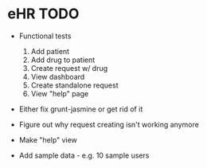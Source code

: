 # eHR TODO

* Functional tests
  1. Add patient
  2. Add drug to patient
  3. Create request w/ drug
  4. View dashboard
  5. Create standalone request
  6. View "help" page

* Either fix grunt-jasmine or get rid of it
* Figure out why request creating isn't working anymore
* Make "help" view
* Add sample data - e.g. 10 sample users
